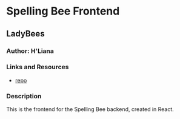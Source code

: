 Spelling Bee Frontend
==============================================

## LadyBees

### Author: H'Liana

### Links and Resources
* [repo](https://github.com/react-spelling-bee/spellingbee-frontend)

### Description
This is the frontend for the Spelling Bee backend, created in React.
